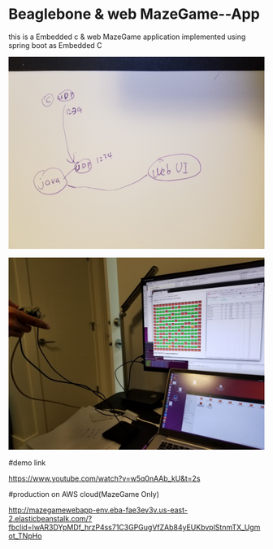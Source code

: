 # Beaglebone & web MazeGame--App

this is a Embedded c & web MazeGame application implemented using spring boot as Embedded C

![alt text](Readme-Images/stucture.jpg)

![alt text](Readme-Images/demo.jpg)

#demo link

https://www.youtube.com/watch?v=w5q0nAAb_kU&t=2s

#production on AWS cloud(MazeGame Only)

http://mazegamewebapp-env.eba-fae3ev3v.us-east-2.elasticbeanstalk.com/?fbclid=IwAR3DYpMDf_hrzP4ss71C3GPGugVfZAb84yEUKbvplStnmTX_Ugmot_TNpHo